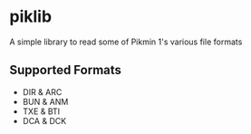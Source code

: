 # piklib
 A simple library to read some of Pikmin 1's various file formats

## Supported Formats
- DIR & ARC
- BUN & ANM
- TXE & BTI
- DCA & DCK
